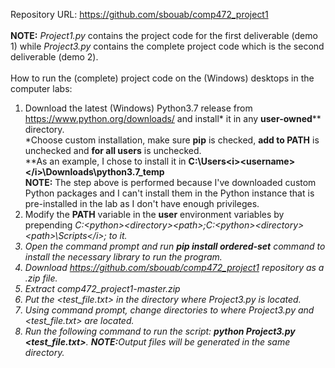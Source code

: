 Repository URL: https://github.com/sbouab/comp472_project1
<br>
<br>
<b>NOTE:</b> <i>Project1.py</i> contains the project code for the first deliverable (demo 1) while <i>Project3.py</i> contains the complete project code which is the second deliverable (demo 2).
<br>
<br>
How to run the (complete) project code on the (Windows) desktops in the computer labs:
<br>
1) Download the latest (Windows) Python3.7 release from https://www.python.org/downloads/ and install* it in any <b>user-owned</b>** directory.
<br>*Choose custom installation, make sure <b>pip</b> is checked, <b>add to PATH</b> is unchecked and <b>for all users</b> is unchecked.
<br>**As an example, I chose to install it in <b>C:\Users\<i>\<username>\</i>\Downloads\python3.7_temp</b>
<br><b>NOTE:</b> The step above is performed because I've downloaded custom Python packages and I can't install them in the Python instance that is pre-installed in the lab as I don't have enough privileges.
2) Modify the <b>PATH</b> variable in the <b>user</b> environment variables by prepending <i>C:\<python>\<directory>\<path>\;C:\<python>\<directory>\<path>\Scripts\</i>; to it.
3) Open the command prompt and run <b>pip install ordered-set</b> command to install the necessary library to run the program.
4) Download https://github.com/sbouab/comp472_project1 repository as a .zip file.
5) Extract <i>comp472_project1-master.zip</i>
6) Put the <i><test_file.txt></i> in the directory where <i>Project3.py</i> is located.
7) Using command prompt, change directories to where <i>Project3.py</i> and <i><test_file.txt></i> are located.
8) Run the following command to run the script: <b>python Project3.py <i><test_file.txt></i></b>.
   <b>NOTE:</b>Output files will be generated in the same directory.
